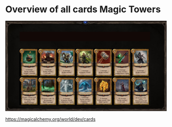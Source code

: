 # Overview of all cards Magic Towers

![](images/cards1.2x.png)

https://magicalchemy.org/world/dev/cards